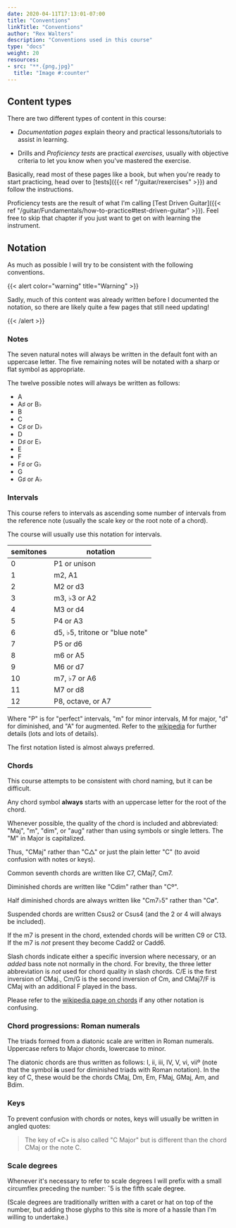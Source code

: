 ```yaml
---
date: 2020-04-11T17:13:01-07:00
title: "Conventions"
linkTitle: "Conventions"
author: "Rex Walters"
description: "Conventions used in this course"
type: "docs"
weight: 20
resources:
- src: "**.{png,jpg}"
  title: "Image #:counter"
---
```


## Content types

There are two different types of content in this course:

* *Documentation pages* explain theory and practical lessons/tutorials to assist
  in learning.

* Drills and *Proficiency tests* are practical *exercises*, usually with
  objective criteria to let you know when you've mastered the exercise.

Basically, read most of these pages like a book, but when you're ready to start
practicing, head over to [tests]({{< ref "/guitar/rexercises" >}}) and
follow the instructions.

Proficiency tests are the result of what I'm calling [Test Driven Guitar]({{<
ref "/guitar/Fundamentals/how-to-practice#test-driven-guitar" >}}). Feel free to skip that
chapter if you just want to get on with learning the instrument.

## Notation

As much as possible I will try to be consistent with the following conventions.

{{< alert color="warning" title="Warning" >}}

Sadly, much of this content was already written before I documented the
notation, so there are likely quite a few pages that still need updating!

{{< /alert >}}

### Notes

The seven natural notes will always be written in the default font with an
uppercase letter. The five remaining notes will be notated with a sharp or flat
symbol as appropriate.

The twelve possible notes will always be written as follows:

* A
* A&sharp; or B&flat;
* B
* C
* C&sharp; or D&flat;
* D
* D&sharp; or E&flat;
* E
* F
* F&sharp; or G&flat;
* G
* G&sharp; or A&flat;

### Intervals

This course refers to intervals as ascending some number of intervals from the
reference note (usually the scale key or the root note of a chord).

The course will usually use this notation for intervals.

| semitones | notation
| ---                 | ---
| 0                   | P1 or unison
| 1                   | m2, A1
| 2                   | M2 or d3
| 3                   | m3, &flat;3 or A2
| 4                   | M3 or d4
| 5                   | P4 or A3
| 6                   | d5, &flat;5, tritone or "blue note"
| 7                   | P5 or d6
| 8                   | m6 or A5
| 9                   | M6 or d7
| 10                  | m7, &flat;7 or A6
| 11                  | M7 or d8
| 12                  | P8, octave, or A7

Where "P" is for "perfect" intervals, "m" for minor intervals, M for major, "d"
for diminished, and "A" for augmented. Refer to the
[wikipedia](https://en.wikipedia.org/wiki/Interval_(music)) for further details
(lots and lots of details).

The first notation listed is almost always preferred.

### Chords

This course attempts to be consistent with chord naming, but it can be difficult.

Any chord symbol **always** starts with an uppercase letter for the root of the
chord.

Whenever possible, the quality of the chord is included and abbreviated: "Maj",
"m", "dim", or "aug" rather than using symbols or single letters. The "M" in
Major is capitalized.

Thus, "CMaj" rather than "C&bigtriangleup;" or just the plain letter "C" (to
avoid confusion with notes or keys).

Common seventh chords are written like C7, CMaj7, Cm7.

Diminished chords are written like "Cdim" rather than "C&ordm;".

Half diminished chords are always written like "Cm7&flat;5" rather than "C&oslash;".

Suspended chords are written Csus2 or Csus4 (and the 2 or 4 will always be
included).

If the m7 is present in the chord, extended chords will be written C9 or C13. If
the m7 is *not* present they become Cadd2 or Cadd6.

Slash chords indicate either a specific inversion where necessary, or an *added*
bass note not normally in the chord. For brevity, the three letter abbreviation
is *not* used for chord quality in slash chords. C/E is the first inversion of
CMaj., Cm/G is the second inversion of Cm, and CMaj7/F is CMaj with an
additional F played in the bass.

Please refer to the [wikipedia page on
chords](https://en.wikipedia.org/wiki/Chord_(music)) if any other notation is
confusing.

### Chord progressions: Roman numerals

The triads formed from a diatonic scale are written in Roman numerals. Uppercase
refers to Major chords, lowercase to minor.

The diatonic chords are thus written as follows: I, ii, iii, IV, V, vi,
vii&ordm; (note that the symbol **is** used for diminished triads with Roman
notation). In the key of C, these would be the chords CMaj, Dm, Em, FMaj, GMaj,
Am, and Bdim.

### Keys

To prevent confusion with chords or notes, keys will usually be written in
angled quotes:

> The key of &laquo;C&raquo; is also called "C Major" but is different than the
> chord CMaj or the note C.

### Scale degrees

Whenever it's necessary to refer to scale degrees I will prefix with a small
circumflex preceding the number: &circ;5 is the fifth scale degree.

(Scale degrees are traditionally written with a caret or hat on top of the
number, but adding those glyphs to this site is more of a hassle than I'm
willing to undertake.)
